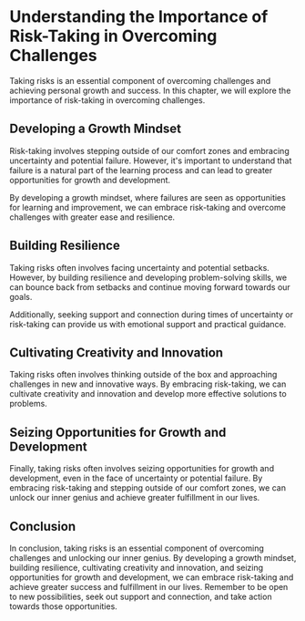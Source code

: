 Understanding the Importance of Risk-Taking in Overcoming Challenges
======================================================================================================

Taking risks is an essential component of overcoming challenges and achieving personal growth and success. In this chapter, we will explore the importance of risk-taking in overcoming challenges.

Developing a Growth Mindset
---------------------------

Risk-taking involves stepping outside of our comfort zones and embracing uncertainty and potential failure. However, it's important to understand that failure is a natural part of the learning process and can lead to greater opportunities for growth and development.

By developing a growth mindset, where failures are seen as opportunities for learning and improvement, we can embrace risk-taking and overcome challenges with greater ease and resilience.

Building Resilience
-------------------

Taking risks often involves facing uncertainty and potential setbacks. However, by building resilience and developing problem-solving skills, we can bounce back from setbacks and continue moving forward towards our goals.

Additionally, seeking support and connection during times of uncertainty or risk-taking can provide us with emotional support and practical guidance.

Cultivating Creativity and Innovation
-------------------------------------

Taking risks often involves thinking outside of the box and approaching challenges in new and innovative ways. By embracing risk-taking, we can cultivate creativity and innovation and develop more effective solutions to problems.

Seizing Opportunities for Growth and Development
------------------------------------------------

Finally, taking risks often involves seizing opportunities for growth and development, even in the face of uncertainty or potential failure. By embracing risk-taking and stepping outside of our comfort zones, we can unlock our inner genius and achieve greater fulfillment in our lives.

Conclusion
----------

In conclusion, taking risks is an essential component of overcoming challenges and unlocking our inner genius. By developing a growth mindset, building resilience, cultivating creativity and innovation, and seizing opportunities for growth and development, we can embrace risk-taking and achieve greater success and fulfillment in our lives. Remember to be open to new possibilities, seek out support and connection, and take action towards those opportunities.
